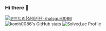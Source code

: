 ### Hi there 👋

<!--
**komh0086/komh0086** is a ✨ _special_ ✨ repository because its `README.md` (this file) appears on your GitHub profile.

Here are some ideas to get you started:

- 🔭 I’m currently working on ...
- 🌱 I’m currently learning ...
- 👯 I’m looking to collaborate on ...
- 🤔 I’m looking for help with ...
- 💬 Ask me about ...
- 📫 How to reach me: ...
- 😄 Pronouns: ...
- ⚡ Fun fact: ...
-->


[![코드트리|실력진단-rhalsgur0086](https://banner.codetree.ai/v1/banner/rhalsgur0086)](https://www.codetree.ai/profiles/rhalsgur0086)<br>
![komh0086's GitHub stats](https://github-readme-stats.vercel.app/api?username=komh0086&show_icons=true&theme=radical)
![Solved.ac Profile](http://mazassumnida.wtf/api/v2/generate_badge?boj=rhalsgur0086)  
